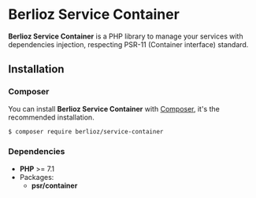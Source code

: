 # Berlioz Service Container

**Berlioz Service Container** is a PHP library to manage your services with dependencies injection, respecting PSR-11 (Container interface) standard.


## Installation

### Composer

You can install **Berlioz Service Container** with [Composer](https://getcomposer.org/), it's the recommended installation.

```bash
$ composer require berlioz/service-container
```

### Dependencies

* **PHP** >= 7.1
* Packages:
  * **psr/container**
  